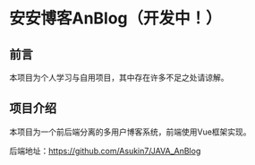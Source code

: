 # 安安博客AnBlog（开发中！）

## 前言

本项目为个人学习与自用项目，其中存在许多不足之处请谅解。

## 项目介绍

本项目为一个前后端分离的多用户博客系统，前端使用Vue框架实现。

后端地址：https://github.com/Asukin7/JAVA_AnBlog
